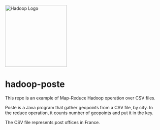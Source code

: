 <img src="http://gblogs.cisco.com/fr-datacenter/wp-content/uploads/sites/14/2013/09/hadoop-elephant_logo.png" alt="Hadoop Logo" height="200"/>

# hadoop-poste

This repo is an example of Map-Reduce Hadoop operation over CSV files.

Poste is a Java program that gather geopoints from a CSV file, by city. In the reduce operation, it counts number of geopoints and put it in the key.

The CSV file represents post offices in France.
